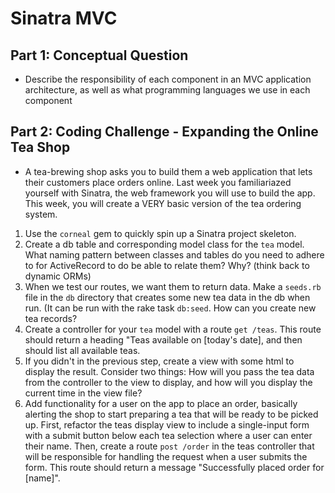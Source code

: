# Sinatra MVC

## Part 1: Conceptual Question
* Describe the responsibility of each component in an MVC application architecture, as well as what programming languages we use in each component

## Part 2: Coding Challenge - Expanding the Online Tea Shop
* A tea-brewing shop asks you to build them a web application that lets their customers place orders online. Last week you familiariazed yourself with Sinatra, the web framework you will use to build the app. This week, you will create a VERY basic version of the tea ordering system.
1. Use the `corneal` gem to quickly spin up a Sinatra project skeleton.
2. Create a db table and corresponding model class for the `tea` model. What naming pattern between classes and tables do you need to adhere to for ActiveRecord to do be able to relate them? Why? (think back to dynamic ORMs)
3. When we test our routes, we want them to return data. Make a `seeds.rb` file in the `db` directory that creates some new tea data in the db when run. (It can be run with the rake task `db:seed`. How can you create new tea records?
4. Create a controller for your `tea` model with a route `get /teas`. This route should return a heading "Teas available on [today's date], and then should list all available teas.
5. If you didn't in the previous step, create a view with some html to display the result. Consider two things: How will you pass the tea data from the controller to the view to display, and how will you display the current time in the view file?
6. Add functionality for a user on the app to place an order, basically alerting the shop to start preparing a tea that will be ready to be picked up. First, refactor the teas display view to include a single-input form with a submit button below each tea selection where a user can enter their name. Then, create a route `post /order` in the teas controller that will be responsible for handling the request when a user submits the form. This route should return a message "Successfully placed order for [name]".

